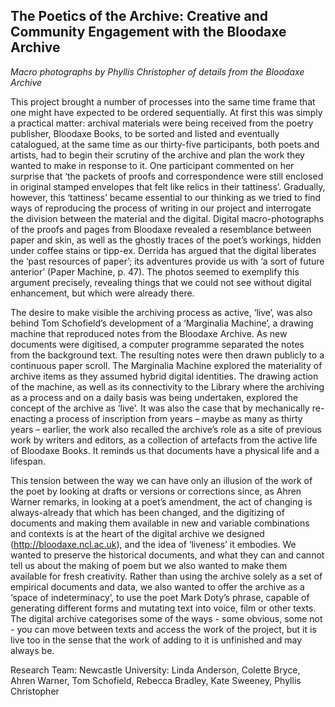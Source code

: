 ## The Poetics of the Archive: Creative and Community Engagement with the Bloodaxe Archive ##

_Macro photographs by Phyllis Christopher of details from the Bloodaxe Archive_

This project brought a number of processes into the same time frame that one might have expected to be ordered sequentially. At first this was simply a practical matter: archival materials were being received from the poetry publisher, Bloodaxe Books, to be sorted and listed and eventually catalogued, at the same time as our thirty-five participants, both poets and artists, had to begin their scrutiny of the archive and plan the work they wanted to make in response to it. One participant commented on her surprise that ‘the packets of proofs and correspondence were still enclosed in original stamped envelopes that felt like relics in their tattiness’. Gradually, however, this ‘tattiness’ became essential to our thinking as we tried to find ways of reproducing the process of writing in our project and interrogate the division between the material and the digital. Digital macro-photographs of the proofs and pages from Bloodaxe revealed a resemblance between paper and skin, as well as the ghostly traces of the poet’s workings, hidden under coffee stains or tipp-ex.  Derrida has argued that the digital liberates the ‘past resources of paper’; its adventures provide us with ‘a sort of future anterior’ (Paper Machine, p. 47). The photos seemed to exemplify this argument precisely, revealing things that we could not see without digital enhancement, but which were already there.

The desire to make visible the archiving process as active, ‘live’, was also behind Tom Schofield’s development of a ‘Marginalia Machine’, a drawing machine that reproduced notes from the Bloodaxe Archive. As new documents were digitised, a computer programme separated the notes from the background text. The resulting notes were then drawn publicly to a continuous paper scroll. The Marginalia Machine explored the materiality of archive items as they assumed hybrid digital identities. The drawing action of the machine, as well as its connectivity to the Library where the archiving as a process and on a daily basis was being undertaken, explored the concept of the archive as ‘live’. It was also the case that by mechanically re-enacting a process of inscription from years – maybe as many as thirty years – earlier, the work also recalled the archive’s role as a site of previous work by writers and editors, as a collection of artefacts from the active life of Bloodaxe Books. It reminds us that documents have a physical life and a lifespan.

This tension between the way we can have only an illusion of the work of the poet by looking at drafts or versions or corrections since, as Ahren Warner remarks, in looking at a poet’s amendment, the act of changing is always-already that which has been changed, and the digitizing of documents and making them available in new and variable combinations and contexts is at the heart of the digital archive we designed (http://bloodaxe.ncl.ac.uk), and the idea of ‘liveness’ it embodies. We wanted to preserve the historical documents, and what they can and cannot tell us about the making of poem but we also wanted to make them available for fresh creativity. Rather than using the archive solely as a set of empirical documents and data, we also wanted to offer the archive as a ‘space of indeterminacy’, to use the poet Mark Doty’s phrase, capable of generating different forms and mutating text into voice, film or other texts. The digital archive categorises some of the ways  - some obvious, some not - you can move between texts and access the work of the project, but it is live too in the sense that the work of adding to it is unfinished and may always be.

Research Team: Newcastle University: Linda Anderson, Colette Bryce, Ahren Warner, Tom Schofield, Rebecca Bradley, Kate Sweeney, Phyllis Christopher

